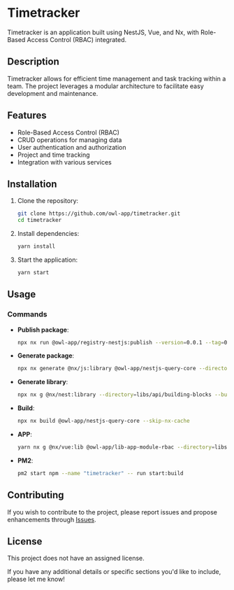 # Timetracker

Timetracker is an application built using NestJS, Vue, and Nx, with Role-Based Access Control (RBAC) integrated.

## Description

Timetracker allows for efficient time management and task tracking within a team. The project leverages a modular architecture to facilitate easy development and maintenance.

## Features
- Role-Based Access Control (RBAC)
- CRUD operations for managing data
- User authentication and authorization
- Project and time tracking
- Integration with various services

## Installation

1. Clone the repository:
   ```bash
   git clone https://github.com/owl-app/timetracker.git
   cd timetracker
   ```

2. Install dependencies:
   ```bash
   yarn install
   ```

3. Start the application:
   ```bash
   yarn start
   ```

## Usage

### Commands

- **Publish package**:
  ```bash
  npx nx run @owl-app/registry-nestjs:publish --version=0.0.1 --tag=0.0.1
  ```

- **Generate package**:
  ```bash
  npx nx generate @nx/js:library @owl-app/nestjs-query-core --directory=packages/query/core --publishable --importPath=@owl-app/nestjs-query-core
  ```

- **Generate library**:
  ```bash
  npx nx g @nx/nest:library --directory=libs/api/building-blocks --buildable=true
  ```

- **Build**:
  ```bash
  npx nx build @owl-app/nestjs-query-core --skip-nx-cache
  ```

- **APP**:
  ```bash
  yarn nx g @nx/vue:lib @owl-app/lib-app-module-rbac --directory=libs/app/modules/rbac
  ```

- **PM2**:
  ```bash
  pm2 start npm --name "timetracker" -- run start:build
  ```

## Contributing

If you wish to contribute to the project, please report issues and propose enhancements through [Issues](https://github.com/owl-app/timetracker/issues).

## License

This project does not have an assigned license.

If you have any additional details or specific sections you'd like to include, please let me know!